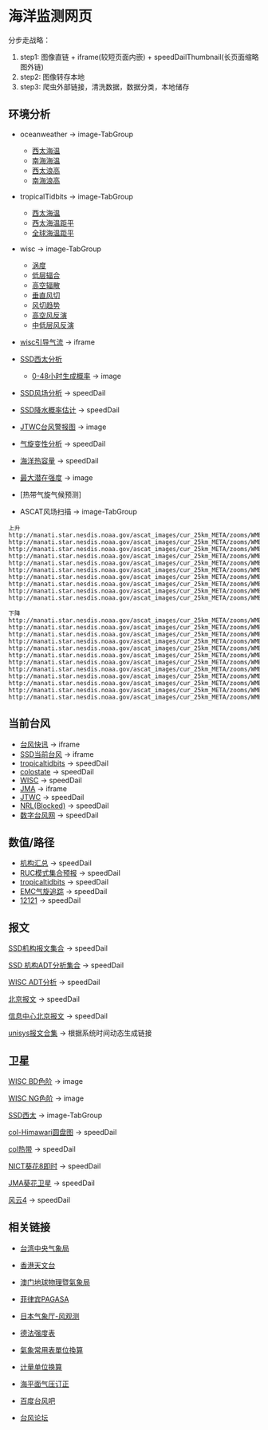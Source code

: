 # 海洋监测网页

分步走战略：

1. step1: 图像直链 + iframe(较短页面内嵌) + speedDailThumbnail(长页面缩略图外链)
2. step2: 图像转存本地
3. step3: 爬虫外部链接，清洗数据，数据分类，本地储存

## 环境分析

* oceanweather -> image-TabGroup
  * [西太海温](http://www.oceanweather.com/data/NPAC-Western/SST.GIF)
  * [南海海温](http://www.oceanweather.com/data/South-China-Sea/SST.GIF)
  * [西太浪高](http://www.oceanweather.com/data/NPAC-Western/WAVE000.GIF)
  * [南海浪高](http://www.oceanweather.com/data/South-China-Sea/WAVE000.GIF)

* tropicalTidbits -> image-TabGroup
  * [西太海温](https://www.tropicaltidbits.com/analysis/ocean/cdas-sflux_sst_wpac_1.png)
  * [西太海温距平](https://www.tropicaltidbits.com/analysis/ocean/cdas-sflux_ssta_wpac_1.png)
  * [全球海温距平](https://www.tropicaltidbits.com/analysis/ocean/cdas-sflux_ssta_global_1.png)

* wisc -> image-TabGroup
  * [涡度](http://tropic.ssec.wisc.edu/real-time/westpac/winds/wgmsvor.GIF)
  * [低层辐合](http://tropic.ssec.wisc.edu/real-time/westpac/winds/wgmsconv.GIF)
  * [高空辐散](http://tropic.ssec.wisc.edu/real-time/westpac/winds/wgmsdvg.GIF)
  * [垂直风切](http://tropic.ssec.wisc.edu/real-time/westpac/winds/wgmsshr.GIF)
  * [风切趋势](http://tropic.ssec.wisc.edu/real-time/westpac/winds/wgmssht.GIF)
  * [高空风反演](http://tropic.ssec.wisc.edu/real-time/westpac/winds/wgmswv.GIF)
  * [中低层风反演](http://tropic.ssec.wisc.edu/real-time/westpac/winds/wgmsir.GIF)

* [wisc引导气流](http://tropic.ssec.wisc.edu/real-time/dlmmain.php?&basin=westpac&sat=wgms&prod=dlm2&zoom=&time=) -> iframe

* [SSD西太分析](http://www.ssd.noaa.gov/PS/TROP/TCFP/west_pacific.html)
  * [0-48小时生成概率](http://www.ssd.noaa.gov/PS/TROP/TCFP/data/current/wp_rCUMP_048.gif) -> image

* [SSD风场分析](http://www.ssd.noaa.gov/PS/TROP/mtcswa.html) -> speedDail
* [SSD降水概率估计](http://www.ssd.noaa.gov/PS/TROP/etrap.html) -> speedDail
* [JTWC台风警报图](http://www.metoc.navy.mil/jtwc/products/abpwsair.jpg) -> image
* [气旋变性分析](http://moe.met.fsu.edu/cyclonephase/) -> speedDail
* [海洋热容量](http://www.aoml.noaa.gov/phod/cyclone/data/np.html) -> speedDail
* [最大潜在强度](http://wxmaps.org/pix/wpacpot.png) -> image
* [热带气旋气候预测]

* ASCAT风场扫描 -> image-TabGroup

```链接
上升
http://manati.star.nesdis.noaa.gov/ascat_images/cur_25km_META/zooms/WMBds232.png
http://manati.star.nesdis.noaa.gov/ascat_images/cur_25km_META/zooms/WMBds233.png
http://manati.star.nesdis.noaa.gov/ascat_images/cur_25km_META/zooms/WMBds242.png
http://manati.star.nesdis.noaa.gov/ascat_images/cur_25km_META/zooms/WMBds243.png
http://manati.star.nesdis.noaa.gov/ascat_images/cur_25km_META/zooms/WMBds244.png
http://manati.star.nesdis.noaa.gov/ascat_images/cur_25km_META/zooms/WMBds245.png
http://manati.star.nesdis.noaa.gov/ascat_images/cur_25km_META/zooms/WMBds254.png
http://manati.star.nesdis.noaa.gov/ascat_images/cur_25km_META/zooms/WMBds255.png
http://manati.star.nesdis.noaa.gov/ascat_images/cur_25km_META/zooms/WMBds256.png
http://manati.star.nesdis.noaa.gov/ascat_images/cur_25km_META/zooms/WMBds257.png

下降
http://manati.star.nesdis.noaa.gov/ascat_images/cur_25km_META/zooms/WMBas230.png
http://manati.star.nesdis.noaa.gov/ascat_images/cur_25km_META/zooms/WMBas231.png
http://manati.star.nesdis.noaa.gov/ascat_images/cur_25km_META/zooms/WMBas232.png
http://manati.star.nesdis.noaa.gov/ascat_images/cur_25km_META/zooms/WMBas233.png
http://manati.star.nesdis.noaa.gov/ascat_images/cur_25km_META/zooms/WMBas242.png
http://manati.star.nesdis.noaa.gov/ascat_images/cur_25km_META/zooms/WMBas243.png
http://manati.star.nesdis.noaa.gov/ascat_images/cur_25km_META/zooms/WMBas244.png
http://manati.star.nesdis.noaa.gov/ascat_images/cur_25km_META/zooms/WMBas245.png
http://manati.star.nesdis.noaa.gov/ascat_images/cur_25km_META/zooms/WMBas254.png
http://manati.star.nesdis.noaa.gov/ascat_images/cur_25km_META/zooms/WMBas255.png
http://manati.star.nesdis.noaa.gov/ascat_images/cur_25km_META/zooms/WMBas256.png
http://manati.star.nesdis.noaa.gov/ascat_images/cur_25km_META/zooms/WMBas257.png
```

## 当前台风

* [台风快讯](http://www.nmc.cn/publish/typhoon/typhoon_new.html) -> iframe
* [SSD当前台风](http://www.ssd.noaa.gov/PS/TROP/Basin_WestPac.html) -> iframe
* [tropicaltidbits](https://www.tropicaltidbits.com/storminfo/) -> speedDail
* [colostate](http://rammb.cira.colostate.edu/products/tc_realtime/) -> speedDail
* [WISC](http://tropic.ssec.wisc.edu/) -> speedDail
* [JMA](http://www.jma.go.jp/en/typh/) -> iframe
* [JTWC](http://www.metoc.navy.mil/jtwc/jtwc.html) -> speedDail
* [NRL(Blocked)](https://www.nrlmry.navy.mil/tc-bin/tc_home2.cgi) -> speedDail
* [数字台风网](http://agora.ex.nii.ac.jp/digital-typhoon/) -> speedDail

## 数值/路径

* [机构汇总](http://www.typhoon2000.ph/multi/log.php) -> speedDail
* [RUC模式集合预报](https://ruc.noaa.gov/hfip/tceps/) -> speedDail
* [tropicaltidbits](https://www.tropicaltidbits.com/analysis/models/) -> speedDail
* [EMC气旋追踪](http://www.emc.ncep.noaa.gov/gmb/tpm/emchurr/tcgen/) -> speedDail
* [12121](http://www.gd12121.com:8080/special/typhoonpattern/page/typhoonpattern.asp) -> speedDail

## 报文

[SSD机构报文集合](http://www.ssd.noaa.gov/PS/TROP/bulletins.html) -> speedDail

[SSD 机构ADT分析集合](http://www.ssd.noaa.gov/PS/TROP/adt.html) -> speedDail

[WISC ADT分析](http://tropic.ssec.wisc.edu/real-time/adt/adt.html) -> speedDail

[北京报文](http://www.nmc.cn/publish/typhoon/message.html) -> speedDail

[信息中心北京报文](http://10.148.8.228/to_pros_typonmessage.action?name=bjtfdwb) -> speedDail

[unisys报文合集](http://www.weather.unisys.com/hurricane/archive/18040206) -> 根据系统时间动态生成链接

## 卫星

[WISC BD色阶](http://tropic.ssec.wisc.edu/real-time/westpac/images/irbdgms5kml.GIF) -> image

[WISC NG色阶](http://tropic.ssec.wisc.edu/real-time/westpac/images/kml/irngmskml.GIF) -> image

[SSD西太](http://www.ssd.noaa.gov/imagery/twpac.html) -> image-TabGroup

[col-Himawari圆盘图](http://col.st/t8E3d) -> speedDail

[col热带](http://rammb.cira.colostate.edu/ramsdis/online/himawari-8.asp) -> speedDail

[NICT葵花8即时](https://himawari8.nict.go.jp/) -> speedDail

[JMA葵花卫星](http://www.data.jma.go.jp/mscweb/data/himawari/sat_img.php?area=se2) -> speedDail

[风云4](http://fy4.nsmc.org.cn/nsmc/cn/image/animation.html) -> speedDail

## 相关链接

* [台湾中央气象局](https://www.cwb.gov.tw/)
* [香港天文台](http://gb.weather.gov.hk/contentc.htm)
* [澳门地球物理暨氣象局](http://www.smg.gov.mo/smg/c_index.htm)
* [菲律宾PAGASA](https://www1.pagasa.dost.gov.ph/)
* [日本气象厅-风观测](http://www.jma.go.jp/en/amedas/000.html?elementCode=1)

* [德法强度表](http://www.ssd.noaa.gov/PS/TROP/CI-chart.html)
* [氣象常用表單位換算](http://photino.cwb.gov.tw/rdcweb/lib/comput1.htm#1)
* [计量单位换算](http://photino.cwb.gov.tw/rdcweb/lib/comput2.htm)
* [海平面气压订正](http://www.ab126.com/Geography/2204.html)

* [百度台风吧](https://tieba.baidu.com/f?kw=%E5%8F%B0%E9%A3%8E)
* [台风论坛](http://bbs.typhoon.org.cn/index.php?c=thread&fid=79)
